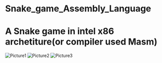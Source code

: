 # Snake_game_Assembly_Language
# A Snake game in intel x86 archetiture(or compiler used Masm) 


![Picture1](https://user-images.githubusercontent.com/95052507/155718189-9c80d088-80cc-433a-a0ba-77d9be49a62b.png)
![Picture2](https://user-images.githubusercontent.com/95052507/155718196-d04c320d-0bed-4eea-99d9-17ca142ea5ac.png)
![Picture3](https://user-images.githubusercontent.com/95052507/155718197-d845a6d6-2626-4e28-94b6-941d77d3bbfa.png)
